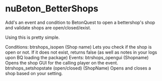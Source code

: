 # nuBeton_BetterShops
Add's an event and condition to BetonQuest to open a bettershop's shop and validate shops are open/closed/exist.


Using this is pretty simple. 

Conditions:
  btrshops_isopen (Shop name)
    Lets you check if the shop is open or not. If it does not exist, returns false (as well as notes in your logs upon BQ loading the package)
Events:
  btrshops_opengui (Shopname)
    Opens the shop GUI for the calling player on the event.
  btrshops_setshopstate (open/closed) (ShopName)
    Opens and closes a shop based on your setting.
